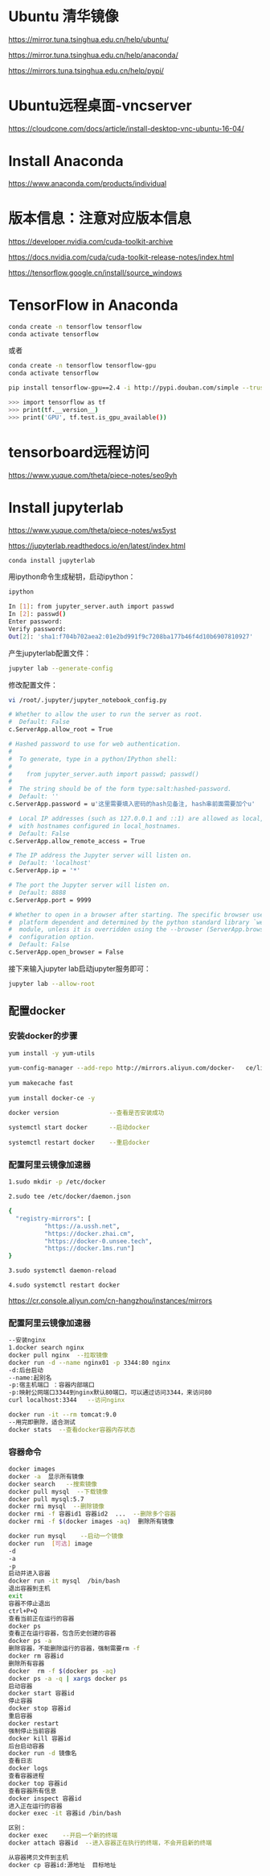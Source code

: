 # Ubuntu 清华镜像
https://mirror.tuna.tsinghua.edu.cn/help/ubuntu/

https://mirror.tuna.tsinghua.edu.cn/help/anaconda/

https://mirrors.tuna.tsinghua.edu.cn/help/pypi/

# Ubuntu远程桌面-vncserver
https://cloudcone.com/docs/article/install-desktop-vnc-ubuntu-16-04/

# Install Anaconda
https://www.anaconda.com/products/individual

# 版本信息：注意对应版本信息

https://developer.nvidia.com/cuda-toolkit-archive

https://docs.nvidia.com/cuda/cuda-toolkit-release-notes/index.html

https://tensorflow.google.cn/install/source_windows
# TensorFlow in Anaconda
```sh
conda create -n tensorflow tensorflow
conda activate tensorflow
```
或者
```sh
conda create -n tensorflow tensorflow-gpu
conda activate tensorflow
```
```sh
pip install tensorflow-gpu==2.4 -i http://pypi.douban.com/simple --trusted-host pypi.douban.com
```
```sh
>>> import tensorflow as tf
>>> print(tf.__version__)
>>> print('GPU', tf.test.is_gpu_available())
```

# tensorboard远程访问
https://www.yuque.com/theta/piece-notes/seo9yh

# Install jupyterlab

https://www.yuque.com/theta/piece-notes/ws5yst

https://jupyterlab.readthedocs.io/en/latest/index.html

```sh
conda install jupyterlab
```

用ipython命令生成秘钥，启动ipython：
```sh
ipython
```
```sh
In [1]: from jupyter_server.auth import passwd
In [2]: passwd() 
Enter password: 
Verify password: 
Out[2]: 'sha1:f704b702aea2:01e2bd991f9c7208ba177b46f4d10b6907810927'
```

产生jupyterlab配置文件：
```sh
jupyter lab --generate-config
```

修改配置文件：
```sh
vi /root/.jupyter/jupyter_notebook_config.py

```
```sh
# Whether to allow the user to run the server as root.
#  Default: False
c.ServerApp.allow_root = True

# Hashed password to use for web authentication.
#
#  To generate, type in a python/IPython shell:
#
#    from jupyter_server.auth import passwd; passwd()
#
#  The string should be of the form type:salt:hashed-password.
#  Default: ''
c.ServerApp.password = u'这里需要填入密码的hash见备注, hash串前面需要加个u'

#  Local IP addresses (such as 127.0.0.1 and ::1) are allowed as local, along
#  with hostnames configured in local_hostnames.
#  Default: False
c.ServerApp.allow_remote_access = True

# The IP address the Jupyter server will listen on.
#  Default: 'localhost'
c.ServerApp.ip = '*'

# The port the Jupyter server will listen on.
#  Default: 8888
c.ServerApp.port = 9999

# Whether to open in a browser after starting. The specific browser used is
#  platform dependent and determined by the python standard library `webbrowser`
#  module, unless it is overridden using the --browser (ServerApp.browser)
#  configuration option.
#  Default: False
c.ServerApp.open_browser = False

```
接下来输入jupyter lab启动jupyter服务即可：
```sh
jupyter lab --allow-root
```

## 配置docker

### 安装docker的步骤
```sh
yum install -y yum-utils 
 
yum-config-manager --add-repo http://mirrors.aliyun.com/docker-   ce/linux/centos/docker-ce.repo                 --配置阿里云仓库
 
yum makecache fast
        
yum install docker-ce -y

docker version              --查看是否安装成功
    
systemctl start docker      --启动docker
 
systemctl restart docker    --重启docker

```
### 配置阿里云镜像加速器
```sh
1.sudo mkdir -p /etc/docker

2.sudo tee /etc/docker/daemon.json

{
  "registry-mirrors": [
          "https://a.ussh.net",
          "https://docker.zhai.cm",
          "https://docker-0.unsee.tech",
          "https://docker.1ms.run"]
}

3.sudo systemctl daemon-reload

4.sudo systemctl restart docker

```
https://cr.console.aliyun.com/cn-hangzhou/instances/mirrors

### 配置阿里云镜像加速器
```sh
--安装nginx
1.docker search nginx
docker pull nginx  --拉取镜像
docker run -d --name nginx01 -p 3344:80 nginx
-d:后台启动
--name:起别名
-p:宿主机端口 ：容器内部端口
-p:映射公网端口3344到nginx默认80端口，可以通过访问3344，来访问80
curl localhost:3344   --访问nginx

docker run -it --rm tomcat:9.0
--用完即删除，适合测试
docker stats  --查看docker容器内存状态


```

### 容器命令
```sh
docker images  
docker -a  显示所有镜像
docker search   --搜索镜像
docker pull mysql  --下载镜像
docker pull mysql:5.7
docker rmi mysql  --删除镜像
docker rmi -f 容器id1 容器id2  ...  --删除多个容器
docker rmi -f $(docker images -aq)  删除所有镜像

docker run mysql    --启动一个镜像
docker run  [可选] image
-d
-a
-p
启动并进入容器
docker run -it mysql  /bin/bash
退出容器到主机
exit
容器不停止退出
ctrl+P+Q
查看当前正在运行的容器
docker ps
查看正在运行容器，包含历史创建的容器
docker ps -a
删除容器，不能删除运行的容器，强制需要rm -f
docker rm 容器id
删除所有容器
docker  rm -f $(docker ps -aq)
docker ps -a -q | xargs docker ps
启动容器
docker start 容器id
停止容器
docker stop 容器id
重启容器
docker restart
强制停止当前容器
docker kill 容器id
后台启动容器
docker run -d 镜像名
查看日志
docker logs
查看容器进程
docker top 容器id
查看容器所有信息
docker inspect 容器id
进入正在运行的容器
docker exec -it 容器id /bin/bash

区别：
docker exec    --开启一个新的终端
docker attach 容器id  --进入容器正在执行的终端，不会开启新的终端

从容器拷贝文件到主机
docker cp 容器id:源地址  目标地址


```
